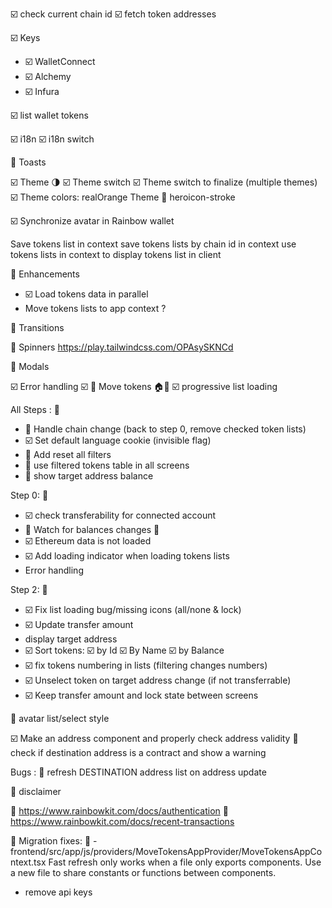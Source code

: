 ☑️ check current chain id
☑️ fetch token addresses


☑️ Keys
- ☑️ WalletConnect
- ☑️ Alchemy
- ☑️ Infura



☑️ list wallet tokens


☑️ i18n
☑️ i18n switch

🚧 Toasts

☑️ Theme 🌗
☑️ Theme switch
☑️ Theme switch to finalize (multiple themes)
☑️ Theme colors: realOrange Theme
🚧 heroicon-stroke

☑️ Synchronize avatar in Rainbow wallet


Save tokens list in context
save tokens lists by chain id in context
use tokens lists in context to display tokens list in client


🚧 Enhancements
- ☑️ Load tokens data in parallel
- Move tokens lists to app context ?

🚧 Transitions

🚧 Spinners
https://play.tailwindcss.com/OPAsySKNCd

🚧 Modals

☑️ Error handling
☑️ 🚧 Move tokens 🏠🏡
☑️ progressive list loading


All Steps : 🚧 
- 🚧 Handle chain change (back to step 0, remove checked token lists)
- ☑️ Set default language cookie (invisible flag)
- 🚧 Add reset all filters
- 🚧 use filtered tokens table in all screens
- 🚧 show target address balance


Step 0: 🚧
- ☑️ check transferability for connected account
- 🚧 Watch for balances changes 👀
- ☑️ Ethereum data is not loaded
- ☑️ Add loading indicator when loading tokens lists
- Error handling

Step 2: 🚧 
- ☑️ Fix list loading bug/missing icons (all/none & lock)
- ☑️ Update transfer amount
- display target address
- ☑️ Sort tokens: ☑️ by Id  ☑️ By Name  ☑️ by Balance
- ☑️ fix tokens numbering in lists (filtering changes numbers)
- ☑️ Unselect token on target address change (if not transferrable)
- ☑️ Keep transfer amount and lock state between screens



🚧 avatar list/select style

☑️ Make an address component and properly check address validity
🚧 check if destination address is a contract and show a warning


Bugs :
  🐜 refresh DESTINATION address list on address update


🚧 disclaimer

👀 https://www.rainbowkit.com/docs/authentication
👀 https://www.rainbowkit.com/docs/recent-transactions



🚧 Migration fixes:
🚧 - frontend/src/app/js/providers/MoveTokensAppProvider/MoveTokensAppContext.tsx
      Fast refresh only works when a file only exports components. Use a new file to share constants or functions between components.
   - remove api keys